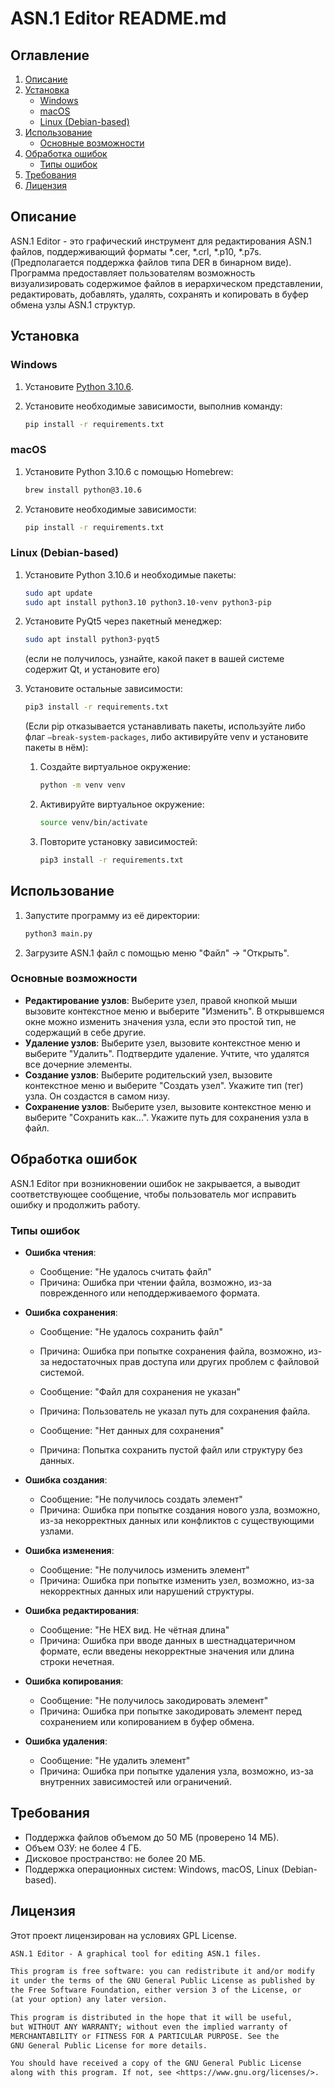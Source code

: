 # ASN.1 Editor README.md

## Оглавление
1. [Описание](#описание)
2. [Установка](#установка)
   - [Windows](#windows)
   - [macOS](#macos)
   - [Linux (Debian-based)](#linux-debian-based)
3. [Использование](#использование)
   - [Основные возможности](#основные-возможности)
4. [Обработка ошибок](#обработка-ошибок)
   - [Типы ошибок](#типы-ошибок)
5. [Требования](#требования)
6. [Лицензия](#лицензия)

## Описание

ASN.1 Editor - это графический инструмент для редактирования ASN.1 файлов, поддерживающий форматы *.cer, *.crl, *.p10, *.p7s. (Предполагается поддержка файлов типа DER в бинарном виде). Программа предоставляет пользователям возможность визуализировать содержимое файлов в иерархическом представлении, редактировать, добавлять, удалять, сохранять и копировать в буфер обмена узлы ASN.1 структур.

## Установка

### Windows

1. Установите [Python 3.10.6](https://www.python.org/downloads/release/python-3106/).

2. Установите необходимые зависимости, выполнив команду:
   ```sh
   pip install -r requirements.txt
   ```

### macOS

1. Установите Python 3.10.6 с помощью Homebrew:
   ```sh
   brew install python@3.10.6
   ```

2. Установите необходимые зависимости:
   ```sh
   pip install -r requirements.txt
   ```

### Linux (Debian-based)

1. Установите Python 3.10.6 и необходимые пакеты:
   ```sh
   sudo apt update
   sudo apt install python3.10 python3.10-venv python3-pip
   ```

2. Установите PyQt5 через пакетный менеджер:
   ```sh
   sudo apt install python3-pyqt5
   ```
   (если не получилось, узнайте, какой пакет в вашей системе содержит Qt, и установите его)

3. Установите остальные зависимости:
   ```sh
   pip3 install -r requirements.txt
   ```
   (Если pip отказывается устанавливать пакеты, используйте либо флаг ```–break-system-packages```, либо активируйте venv и установите пакеты в нём):

   1. Создайте виртуальное окружение:
      ```sh
      python -m venv venv
      ```

   2. Активируйте виртуальное окружение:
      ```sh
      source venv/bin/activate
      ```

   3. Повторите установку зависимостей:
      ```sh
      pip3 install -r requirements.txt
      ```


## Использование

1. Запустите программу из её директории:
   ```sh
   python3 main.py
   ```

2. Загрузите ASN.1 файл с помощью меню "Файл" -> "Открыть".

### Основные возможности

- **Редактирование узлов**: Выберите узел, правой кнопкой мыши вызовите контекстное меню и выберите "Изменить". В открывшемся окне можно изменить значения узла, если это простой тип, не содержащий в себе другие.
- **Удаление узлов**: Выберите узел, вызовите контекстное меню и выберите "Удалить". Подтвердите удаление. Учтите, что удалятся все дочерние элементы.
- **Создание узлов**: Выберите родительский узел, вызовите контекстное меню и выберите "Создать узел". Укажите тип (тег) узла. Он создастся в самом низу.
- **Сохранение узлов**: Выберите узел, вызовите контекстное меню и выберите "Сохранить как...". Укажите путь для сохранения узла в файл.

## Обработка ошибок

ASN.1 Editor при возникновении ошибок не закрывается, а выводит соответствующее сообщение, чтобы пользователь мог исправить ошибку и продолжить работу.

### Типы ошибок

- **Ошибка чтения**:
  - Сообщение: "Не удалось считать файл"
  - Причина: Ошибка при чтении файла, возможно, из-за поврежденного или неподдерживаемого формата.

- **Ошибка сохранения**:
  - Сообщение: "Не удалось сохранить файл"
  - Причина: Ошибка при попытке сохранения файла, возможно, из-за недостаточных прав доступа или других проблем с файловой системой.
  
  - Сообщение: "Файл для сохранения не указан"
  - Причина: Пользователь не указал путь для сохранения файла.
  
  - Сообщение: "Нет данных для сохранения"
  - Причина: Попытка сохранить пустой файл или структуру без данных.

- **Ошибка создания**:
  - Сообщение: "Не получилось создать элемент"
  - Причина: Ошибка при попытке создания нового узла, возможно, из-за некорректных данных или конфликтов с существующими узлами.

- **Ошибка изменения**:
  - Сообщение: "Не получилось изменить элемент"
  - Причина: Ошибка при попытке изменить узел, возможно, из-за некорректных данных или нарушений структуры.

- **Ошибка редактирования**:
  - Сообщение: "Не HEX вид. Не чётная длина"
  - Причина: Ошибка при вводе данных в шестнадцатеричном формате, если введены некорректные значения или длина строки нечетная.

- **Ошибка копирования**:
  - Сообщение: "Не получилось закодировать элемент"
  - Причина: Ошибка при попытке закодировать элемент перед сохранением или копированием в буфер обмена.

- **Ошибка удаления**:
  - Сообщение: "Не удалить элемент"
  - Причина: Ошибка при попытке удаления узла, возможно, из-за внутренних зависимостей или ограничений.

## Требования

- Поддержка файлов объемом до 50 МБ (проверено 14 МБ).
- Объем ОЗУ: не более 4 ГБ.
- Дисковое пространство: не более 20 МБ.
- Поддержка операционных систем: Windows, macOS, Linux (Debian-based).

## Лицензия

Этот проект лицензирован на условиях GPL License.

```txt
ASN.1 Editor - A graphical tool for editing ASN.1 files.

This program is free software: you can redistribute it and/or modify
it under the terms of the GNU General Public License as published by
the Free Software Foundation, either version 3 of the License, or
(at your option) any later version.

This program is distributed in the hope that it will be useful,
but WITHOUT ANY WARRANTY; without even the implied warranty of
MERCHANTABILITY or FITNESS FOR A PARTICULAR PURPOSE. See the
GNU General Public License for more details.

You should have received a copy of the GNU General Public License
along with this program. If not, see <https://www.gnu.org/licenses/>.
```
